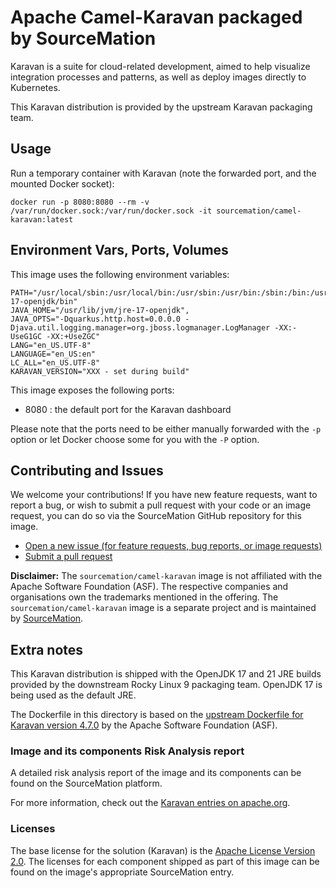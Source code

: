 # Apache Camel-Karavan packaged by SourceMation

Karavan is a suite for cloud-related development, aimed to help visualize
integration processes and patterns, as well as deploy images directly to
Kubernetes.

This Karavan distribution is provided by the upstream Karavan packaging team.

## Usage

Run a temporary container with Karavan (note the forwarded port, and the
mounted Docker socket):

```
docker run -p 8080:8080 --rm -v /var/run/docker.sock:/var/run/docker.sock -it sourcemation/camel-karavan:latest
```

## Environment Vars, Ports, Volumes

This image uses the following environment variables:

```
PATH="/usr/local/sbin:/usr/local/bin:/usr/sbin:/usr/bin:/sbin:/bin:/usr/lib/jvm/jre-17-openjdk/bin"
JAVA_HOME="/usr/lib/jvm/jre-17-openjdk",
JAVA_OPTS="-Dquarkus.http.host=0.0.0.0 -Djava.util.logging.manager=org.jboss.logmanager.LogManager -XX:-UseG1GC -XX:+UseZGC"
LANG="en_US.UTF-8"
LANGUAGE="en_US:en"
LC_ALL="en_US.UTF-8"
KARAVAN_VERSION="XXX - set during build"
```

This image exposes the following ports: 

- 8080 : the default port for the Karavan dashboard

Please note that the ports need to be either manually forwarded with the
`-p` option or let Docker choose some for you with the `-P` option.

## Contributing and Issues

We welcome your contributions! If you have new feature requests, want to report
a bug, or wish to submit a pull request with your code or an image request, you
can do so via the SourceMation GitHub repository for this image.

- [Open a new issue (for feature requests, bug reports, or image requests)](https://github.com/SourceMation/images/issues/new/choose)
- [Submit a pull request](https://github.com/SourceMation/images/compare)

**Disclaimer:** The `sourcemation/camel-karavan` image is not affiliated with
the Apache Software Foundation (ASF). The respective companies and
organisations own the trademarks mentioned in the offering. The
`sourcemation/camel-karavan` image is a separate project and is maintained by
[SourceMation](https://sourcemation.com).

## Extra notes

This Karavan distribution is shipped with the OpenJDK 17 and 21 JRE builds
provided by the downstream Rocky Linux 9 packaging team. OpenJDK 17 is being
used as the default JRE.

The Dockerfile in this directory is based on the [upstream Dockerfile for
Karavan version
4.7.0](https://github.com/apache/camel-karavan/blob/4.7.0/karavan-app/src/main/docker/Dockerfile)
by the Apache Software Foundation (ASF).

### Image and its components Risk Analysis report

A detailed risk analysis report of the image and its components can be found on the SourceMation platform.

For more information, check out the [Karavan entries on
apache.org](https://camel.apache.org/categories/Karavan/).

### Licenses

The base license for the solution (Karavan) is the [Apache License Version
2.0](https://github.com/apache/camel-karavan/blob/main/LICENSE.txt). The
licenses for each component shipped as part of this image can be found on the
image's appropriate SourceMation entry.
